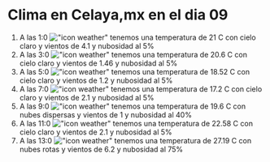 # Clima en Celaya,mx en el dia 09

1. A las 1:0 !["icon weather"](http://openweathermap.org/img/w/01n.png) tenemos una temperatura de 21 C con cielo claro y  vientos de 4.1 y nubosidad al 5%
1. A las 3:0 !["icon weather"](http://openweathermap.org/img/w/01n.png) tenemos una temperatura de 20.6 C con cielo claro y  vientos de 1.46 y nubosidad al 5%
1. A las 5:0 !["icon weather"](http://openweathermap.org/img/w/01n.png) tenemos una temperatura de 18.52 C con cielo claro y  vientos de 1.2 y nubosidad al 5%
1. A las 7:0 !["icon weather"](http://openweathermap.org/img/w/01n.png) tenemos una temperatura de 17.2 C con cielo claro y  vientos de 2.1 y nubosidad al 5%
1. A las 9:0 !["icon weather"](http://openweathermap.org/img/w/03d.png) tenemos una temperatura de 19.6 C con nubes dispersas y  vientos de 1 y nubosidad al 40%
1. A las 11:0 !["icon weather"](http://openweathermap.org/img/w/01d.png) tenemos una temperatura de 22.58 C con cielo claro y  vientos de 2.1 y nubosidad al 5%
1. A las 13:0 !["icon weather"](http://openweathermap.org/img/w/04d.png) tenemos una temperatura de 27.19 C con nubes rotas y  vientos de 6.2 y nubosidad al 75%
